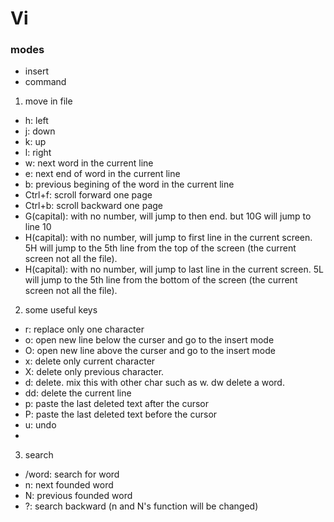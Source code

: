 # Vi

### modes
- insert
- command

1. move in file
- h: left
- j: down
- k: up
- l: right
- w: next word in the current line
- e: next end of word in the current line
- b: previous begining of the word in the current line
- Ctrl+f: scroll forward one page
- Ctrl+b: scroll backward one page
- G(capital): with no number, will jump to then end. but 10G will jump to line 10
- H(capital): with no number, will jump to first line in the current screen. 5H will jump to the 5th line from the top of the screen (the current screen not all the file).
- H(capital): with no number, will jump to last line in the current screen. 5L will jump to the 5th line from the bottom of the screen (the current screen not all the file).

2. some useful keys
- r: replace only one character
- o: open new line below the curser and go to the insert mode
- O: open new line above the curser and go to the insert mode
- x: delete only current character
- X: delete only previous character.
- d: delete. mix this with other char such as w. dw delete a word.
- dd: delete the current line
- p: paste the last deleted text after the cursor
- P: paste the last deleted text before the cursor
- u: undo
- 
3. search
- /word: search for word
- n: next founded word
- N: previous founded word
- ?: search backward (n and N's function will be changed)
